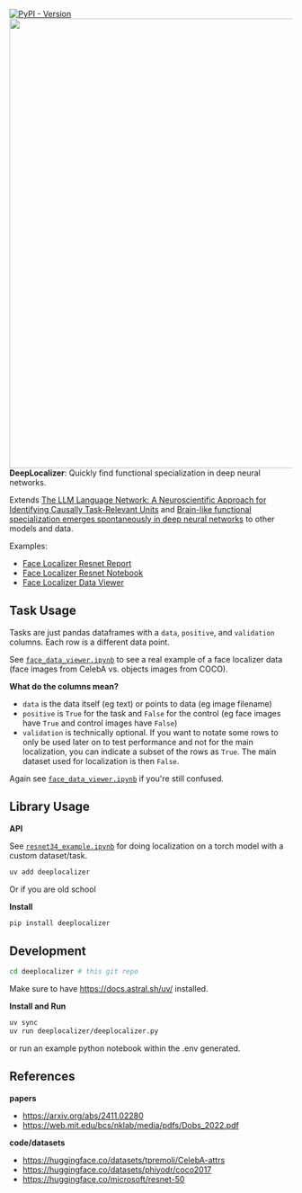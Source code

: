
[![PyPI - Version](https://img.shields.io/pypi/v/deeplocalizer.svg)](https://pypi.org/project/deeplocalizer)
<img src="https://github.com/user-attachments/assets/b00dc021-8e31-44be-9a69-ba33ed8054c6" width="800px">
**DeepLocalizer**: Quickly find functional specialization in deep neural networks. 

Extends [The LLM Language Network: A Neuroscientific Approach for Identifying Causally Task-Relevant Units](https://arxiv.org/abs/2411.02280) and [Brain-like functional specialization emerges spontaneously in deep neural networks](https://web.mit.edu/bcs/nklab/media/pdfs/Dobs_2022.pdf) to other models and data.

Examples:

- [Face Localizer Resnet Report](https://www.donnybertucci.com/project/deeplocalizer)
- [Face Localizer Resnet Notebook](./resnet34_example.ipynb)
- [Face Localizer Data Viewer](./face_data_viewer.ipynb)

## Task Usage

Tasks are just pandas dataframes with a `data`, `positive`, and `validation` columns. Each row is a different data point.

See [`face_data_viewer.ipynb`](./face_data_viewer.ipynb) to see a real example of a face localizer data (face images from CelebA vs. objects images from COCO).


**What do the columns mean?**

- `data` is the data itself (eg text) or points to data (eg image filename)
- `positive` is `True` for the task and `False` for the control (eg face images have `True` and control images have `False`)
- `validation` is technically optional. If you want to notate some rows to only be used later on to test performance and not for the main localization, you can indicate a subset of the rows as `True`. The main dataset used for localization is then `False`.

Again see [`face_data_viewer.ipynb`](./face_data_viewer.ipynb) if you're still confused.

## Library Usage

**API**

See [`resnet34_example.ipynb`](./resnet34_example.ipynb) for doing localization on a torch model with a custom dataset/task. 


```bash
uv add deeplocalizer
```

Or if you are old school

**Install**
```bash
pip install deeplocalizer
```

## Development

```bash
cd deeplocalizer # this git repo
```

Make sure to have https://docs.astral.sh/uv/ installed.

**Install and Run**

```bash
uv sync
uv run deeplocalizer/deeplocalizer.py
```

or run an example python notebook within the .env generated.

## References

**papers**
- https://arxiv.org/abs/2411.02280
- https://web.mit.edu/bcs/nklab/media/pdfs/Dobs_2022.pdf

**code/datasets**
- https://huggingface.co/datasets/tpremoli/CelebA-attrs
- https://huggingface.co/datasets/phiyodr/coco2017
- https://huggingface.co/microsoft/resnet-50
